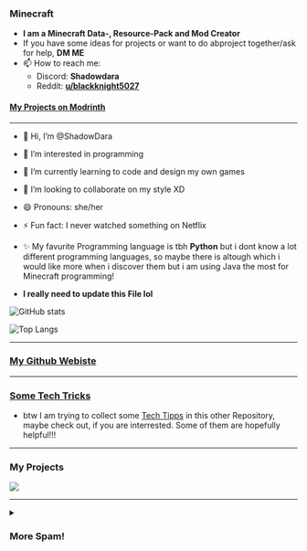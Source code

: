 <!---
ShadowDara/ShadowDara is a ✨ special ✨ repository because its `README.md` (this file) appears on your GitHub profile.
You can click the Preview link to take a look at your changes.
--->

### Minecraft
- **I am a Minecraft Data-, Resource-Pack and Mod Creator**
- If you have some ideas for projects or want to do abproject together/ask for help, **DM ME**
- 📫 How to reach me:
  - Discord: **Shadowdara**
  - Reddit: **[u/blackknight5027](https://reddit.com/u/blackknight5027)**

#### [My Projects on Modrinth](https://modrinth.com/user/Shadowdara)

---

- 👋 Hi, I’m @ShadowDara
- 👀 I’m interested in programming
- 🌱 I’m currently learning to code and design my own games
- 💞️ I’m looking to collaborate on my style XD
- 😄 Pronouns: she/her
- ⚡ Fun fact: I never watched something on Netflix
- ✨ My favurite Programming language is tbh **Python** but i dont know a lot different programming languages, so maybe there is altough which i would like more when i discover them but i am using Java the most for Minecraft programming!

- **I really need to update this File lol**

![GitHub stats](https://github-readme-stats.vercel.app/api?username=Shadowdara&theme=radical)

<!-- 

![Top Time](https://github-readme-stats.vercel.app/api/wakatime?username=Shadowdara&theme=radical&langs_count=20)

-->

![Top Langs](https://github-readme-stats.vercel.app/api/top-langs/?username=Shadowdara&layout=compact&theme=radical&langs_count=20)

---

### [My Github Webiste](https://shadowdara.github.io)

---

### [Some Tech Tricks](https://github.com/ShadowDara/Tech-Stuff)

- btw I am trying to collect some [Tech Tipps](https://github.com/ShadowDara/Tech-Stuff) in this other Repository, maybe check out, if you are interrested. Some of them are hopefully helpful!!!

---

### My Projects

<a href="https://github.com/ShadowDara/Discord-Package-Stats"><img src="https://github-readme-stats.vercel.app/api/pin/?username=shadowdara&repo=Discord-Package-Stats&theme=radical"></a>

--- 

<details><summary><h3>More Spam!</h3></summary>
<h3>Repository Stats</h3>
<hr><ul>
  <li>All: <b>50</b></li>
  <li>Public: <b>19</b></li>
  <li>Private: <b>31</b></li>
</ul>
</details>
